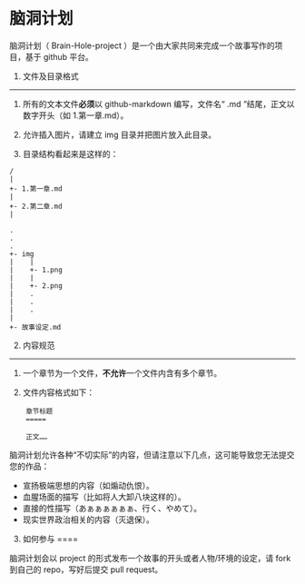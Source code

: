 脑洞计划
=====

脑洞计划（ Brain-Hole-project ）是一个由大家共同来完成一个故事写作的项目，基于 github 平台。

1. 文件及目录格式
----

1. 所有的文本文件**必须**以 github-markdown 编写，文件名“ .md ”结尾，正文以数字开头（如 1.第一章.md）。

2. 允许插入图片，请建立 img 目录并把图片放入此目录。

3. 目录结构看起来是这样的：
```
/
|
+- 1.第一章.md
|
+- 2.第二章.md
|

.
.
.
+- img
|    |
|    +- 1.png
|    |
|    +- 2.png
|    .
|    .
|    .
|
+- 故事设定.md

```

2. 内容规范
----

1. 一个章节为一个文件，**不允许**一个文件内含有多个章节。

2. 文件内容格式如下：
```
    章节标题
    =====

    正文……
```

脑洞计划允许各种“不切实际”的内容，但请注意以下几点，这可能导致您无法提交您的作品：

   * 宣扬极端思想的内容（如煽动仇恨）。
   * 血腥场面的描写（比如将人大卸八块这样的）。
   * 直接的性描写（あぁぁぁぁぁぁ、行く、やめて）。
   * 现实世界政治相关的内容（灭退保）。

3. 如何参与
====

脑洞计划会以 project 的形式发布一个故事的开头或者人物/环境的设定，请 fork 到自己的 repo，写好后提交 pull request。
